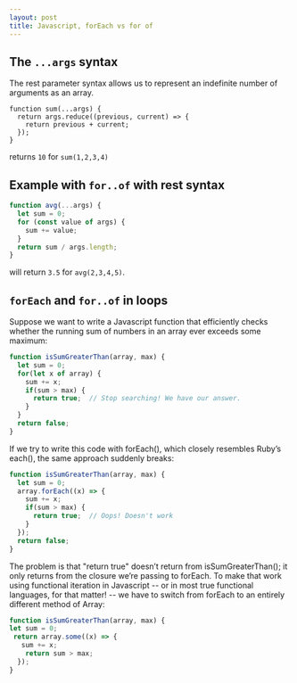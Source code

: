 ```yaml
---
layout: post
title: Javascript, forEach vs for of
---
```

## The `...args` syntax
The rest parameter syntax allows us to represent an indefinite number of arguments as an array.

```javacsript
function sum(...args) {
  return args.reduce((previous, current) => {
    return previous + current;
  });
}
```
returns   `10`  for `sum(1,2,3,4)`


## Example with `for..of` with rest syntax

```javascript
function avg(...args) {
  let sum = 0;
  for (const value of args) {
    sum += value;
  }
  return sum / args.length;
}
```
will return `3.5` for `avg(2,3,4,5)`.

## `forEach` and `for..of` in loops
Suppose we want to write a Javascript function that efficiently checks whether the running sum of numbers in an array ever exceeds some maximum:

```javascript
function isSumGreaterThan(array, max) {
  let sum = 0;
  for(let x of array) {
    sum += x;
    if(sum > max) {
      return true;  // Stop searching! We have our answer.
    }
  }
  return false;
}
```

If we try to write this code with forEach(), which closely resembles Ruby’s each(), the same approach suddenly breaks:
 
```javascript   
function isSumGreaterThan(array, max) {
  let sum = 0;
  array.forEach((x) => {
    sum += x;
    if(sum > max) {
      return true;  // Oops! Doesn't work
    }
  });
  return false;
}
```

The problem is that "return true" doesn’t return from isSumGreaterThan(); it only returns from the closure we’re passing to forEach. To make that work using functional iteration in Javascript -- or in most true functional languages, for that matter! -- we have to switch from forEach to an entirely different method of Array:

```javascript
function isSumGreaterThan(array, max) {
let sum = 0;
 return array.some((x) => {
   sum += x;
    return sum > max;
  });
}
```
